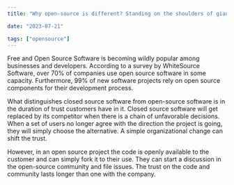 ```yaml
---
title: "Why open-source is different? Standing on the shoulders of giants"

date: "2023-07-21"

tags: ["opensource"]
---
```


Free and Open Source Software is becoming wildly popular among businesses and developers. According to a survey by WhiteSource Software, over 70% of companies use open source software in some capacity. Furthermore, 99% of new software projects rely on open source components for their development process. 

What distinguishes closed source software from open-source software is in the duration of trust customers have in it. Closed source software will get replaced by its competitor when there is a chain of unfavorable decisions. When a set of users no longer agree with the direction the project is going, they will simply choose the alternative. A simple organizational change can shift the trust. 

However, in an open source project the code is openly available to the customer and can simply fork it to their use. They can start a discussion in the open-source community and file issues. The trust on the code and community lasts longer than one with the company.
